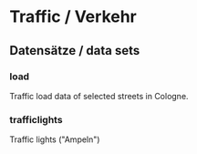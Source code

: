 Traffic / Verkehr
=================

## Datensätze / data sets

### load

Traffic load data of selected streets in Cologne.

### trafficlights

Traffic lights ("Ampeln")

